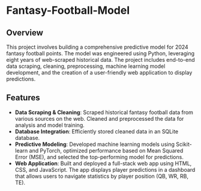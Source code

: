 # Fantasy-Football-Model

## Overview
This project involves building a comprehensive predictive model for 2024 fantasy football points. The model was engineered using Python, leveraging eight years of web-scraped historical data. The project includes end-to-end data scraping, cleaning, preprocessing, machine learning model development, and the creation of a user-friendly web application to display predictions.

## Features
- **Data Scraping & Cleaning**: Scraped historical fantasy football data from various sources on the web. Cleaned and preprocessed the data for analysis and model training.
- **Database Integration**: Efficiently stored cleaned data in an SQLite database.
- **Predictive Modeling**: Developed machine learning models using Scikit-learn and PyTorch, optimized performance based on Mean Squared Error (MSE), and selected the top-performing model for predictions.
- **Web Application**: Built and deployed a full-stack web app using HTML, CSS, and JavaScript. The app displays player predictions in a dashboard that allows users to navigate statistics by player position (QB, WR, RB, TE).
